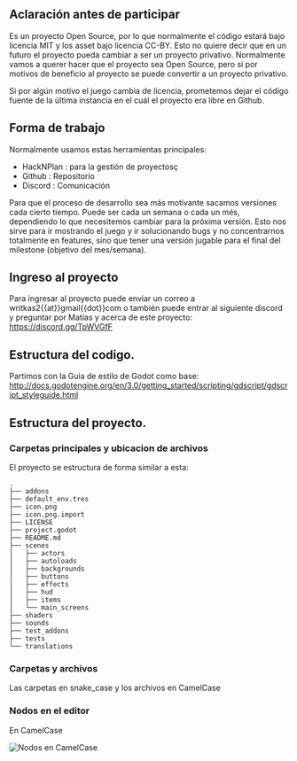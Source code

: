 ## Aclaración antes de participar

Es un proyecto Open Source, por lo que normalmente el código estará bajo licencia MIT y los asset bajo licencia CC-BY. Esto no quiere decir que en un futuro el proyecto pueda cambiar a ser un proyecto privativo. Normalmente vamos a querer hacer que el proyecto sea Open Source, pero si por motivos de beneficio al proyecto se puede convertir a un proyecto privativo.

Si por algún motivo el juego cambia de licencia, prometemos dejar el código fuente de la última instancia en el cuál el proyecto era libre en Github.

## Forma de trabajo

Normalmente usamos estas herramientas principales: 
- HackNPlan : para la gestión de proyectosç
- Github : Repositorio
- Discord : Comunicación

Para que el proceso de desarrollo sea más motivante sacamos versiones cada cierto tiempo. Puede ser cada un semana o cada un més, dependiendo lo que necesitemos cambiar para la próxima versión. Esto nos sirve para ir mostrando el juego y ir solucionando bugs y no concentrarnos totalmente en features, sino que tener una versión jugable para el final del milestone (objetivo del mes/semana).

## Ingreso al proyecto

Para ingresar al proyecto puede enviar un correo a writkas2{{at}}gmail{{dot}}com o también puede entrar al siguiente discord y preguntar por Matías y acerca de este proyecto: https://discord.gg/TpWVGfF

## Estructura del codigo.

Partimos con la Guia de estilo de Godot como base: http://docs.godotengine.org/en/3.0/getting_started/scripting/gdscript/gdscript_styleguide.html

## Estructura del proyecto.

### Carpetas principales y ubicacion de archivos

El proyecto se estructura de forma similar a esta:

```
.
├── addons
├── default_env.tres
├── icon.png
├── icon.png.import
├── LICENSE
├── project.godot
├── README.md
├── scenes
│   ├── actors
│   ├── autoloads
│   ├── backgrounds
│   ├── buttons
│   ├── effects
│   ├── hud
│   ├── items
│   └── main_screens
├── shaders
├── sounds
├── test_addons
├── tests
└── translations
```

### Carpetas y archivos

Las carpetas en snake_case y los archivos en CamelCase

### Nodos en el editor

En CamelCase

![Nodos en CamelCase](https://i.imgur.com/uoPPQHB.png)
